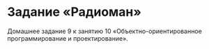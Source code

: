 # Задание «Радиоман»

Домашнее задание 9 к занятию 10 «Объектно-ориентированное программирование и проектирование».


